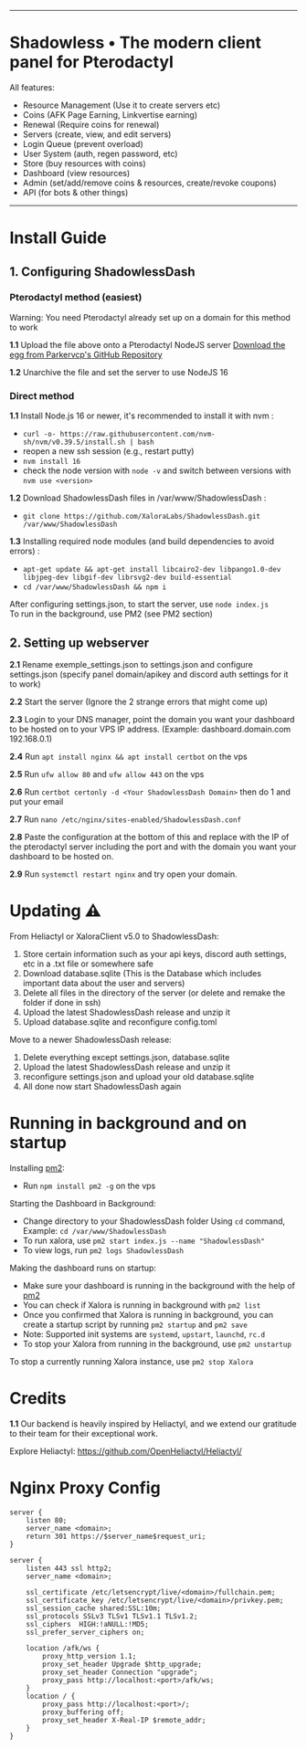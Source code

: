 
<hr>

# Shadowless • The modern client panel for Pterodactyl

All features:

- Resource Management (Use it to create servers etc)
- Coins (AFK Page Earning, Linkvertise earning)
- Renewal (Require coins for renewal)
- Servers (create, view, and edit servers)
- Login Queue (prevent overload)
- User System (auth, regen password, etc)
- Store (buy resources with coins)
- Dashboard (view resources)
- Admin (set/add/remove coins & resources, create/revoke coupons)
- API (for bots & other things)


<hr>

# Install Guide

## 1. Configuring ShadowlessDash

### Pterodactyl method (easiest)

Warning: You need Pterodactyl already set up on a domain for this method to work

<strong>1.1</strong> Upload the file above onto a Pterodactyl NodeJS server [Download the egg from Parkervcp's GitHub Repository](https://github.com/parkervcp/eggs/blob/master/generic/nodejs/egg-node-js-generic.json)

<strong>1.2</strong> Unarchive the file and set the server to use NodeJS 16

### Direct method

<strong>1.1</strong> Install Node.js 16 or newer, it's recommended to install it with nvm :

- `curl -o- https://raw.githubusercontent.com/nvm-sh/nvm/v0.39.5/install.sh | bash`
- reopen a new ssh session (e.g., restart putty)
- `nvm install 16`
- check the node version with `node -v` and switch between versions with `nvm use <version>`

<strong>1.2</strong> Download ShadowlessDash files in /var/www/ShadowlessDash :

- `git clone https://github.com/XaloraLabs/ShadowlessDash.git /var/www/ShadowlessDash`

<strong>1.3</strong> Installing required node modules (and build dependencies to avoid errors) :

- `apt-get update && apt-get install libcairo2-dev libpango1.0-dev libjpeg-dev libgif-dev librsvg2-dev build-essential`
- `cd /var/www/ShadowlessDash && npm i`

After configuring settings.json, to start the server, use `node index.js`</br>
To run in the background, use PM2 (see PM2 section)</br>

## 2. Setting up webserver

<strong>2.1</strong> Rename exemple_settings.json to settings.json and configure settings.json (specify panel domain/apikey and discord auth settings for it to work)

<strong>2.2</strong> Start the server (Ignore the 2 strange errors that might come up)

<strong>2.3</strong> Login to your DNS manager, point the domain you want your dashboard to be hosted on to your VPS IP address. (Example: dashboard.domain.com 192.168.0.1)

<strong>2.4</strong> Run `apt install nginx && apt install certbot` on the vps

<strong>2.5</strong> Run `ufw allow 80` and `ufw allow 443` on the vps

<strong>2.6</strong> Run `certbot certonly -d <Your ShadowlessDash Domain>` then do 1 and put your email

<strong>2.7</strong> Run `nano /etc/nginx/sites-enabled/ShadowlessDash.conf`

<strong>2.8</strong> Paste the configuration at the bottom of this and replace with the IP of the pterodactyl server including the port and with the domain you want your dashboard to be hosted on.

<strong>2.9</strong> Run `systemctl restart nginx` and try open your domain.


# Updating ⚠️

From Heliactyl or XaloraClient v5.0 to ShadowlessDash:
1. Store certain information such as your api keys, discord auth settings, etc in a .txt file or somewhere safe
2. Download database.sqlite (This is the Database which includes important data about the user and servers)
3. Delete all files in the directory of the server (or delete and remake the folder if done in ssh)
4. Upload the latest ShadowlessDash release and unzip it
5. Upload database.sqlite and reconfigure config.toml

Move to a newer ShadowlessDash release:
1. Delete everything except settings.json, database.sqlite
2. Upload the latest ShadowlessDash release and unzip it
3. reconfigure settings.json and upload your old database.sqlite
4. All done now start ShadowlessDash again

# Running in background and on startup
Installing [pm2](https://github.com/Unitech/pm2):
- Run `npm install pm2 -g` on the vps

Starting the Dashboard in Background:
- Change directory to your ShadowlessDash folder Using `cd` command, Example: `cd /var/www/ShadowlessDash` 
- To run xalora, use `pm2 start index.js --name "ShadowlessDash"`
- To view logs, run `pm2 logs ShadowlessDash`

Making the dashboard runs on startup:
- Make sure your dashboard is running in the background with the help of [pm2](https://github.com/Unitech/pm2)
- You can check if Xalora is running in background with `pm2 list`
- Once you confirmed that Xalora is running in background, you can create a startup script by running `pm2 startup` and `pm2 save`
- Note: Supported init systems are `systemd`, `upstart`, `launchd`, `rc.d`
- To stop your Xalora from running in the background, use `pm2 unstartup`

To stop a currently running Xalora instance, use `pm2 stop Xalora`

# Credits
<strong>1.1</strong> Our backend is heavily inspired by Heliactyl, and we extend our gratitude to their team for their exceptional work.

Explore Heliactyl: https://github.com/OpenHeliactyl/Heliactyl/


# Nginx Proxy Config

```Nginx
server {
    listen 80;
    server_name <domain>;
    return 301 https://$server_name$request_uri;
}

server {
    listen 443 ssl http2;
    server_name <domain>;

    ssl_certificate /etc/letsencrypt/live/<domain>/fullchain.pem;
    ssl_certificate_key /etc/letsencrypt/live/<domain>/privkey.pem;
    ssl_session_cache shared:SSL:10m;
    ssl_protocols SSLv3 TLSv1 TLSv1.1 TLSv1.2;
    ssl_ciphers  HIGH:!aNULL:!MD5;
    ssl_prefer_server_ciphers on;

    location /afk/ws {
        proxy_http_version 1.1;
        proxy_set_header Upgrade $http_upgrade;
        proxy_set_header Connection "upgrade";
        proxy_pass http://localhost:<port>/afk/ws;
    }
    location / {
        proxy_pass http://localhost:<port>/;
        proxy_buffering off;
        proxy_set_header X-Real-IP $remote_addr;
    }
}

